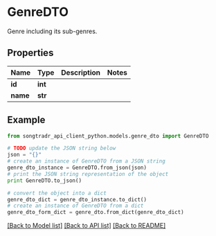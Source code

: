 # GenreDTO

Genre including its sub-genres.

## Properties

Name | Type | Description | Notes
------------ | ------------- | ------------- | -------------
**id** | **int** |  | 
**name** | **str** |  | 

## Example

```python
from songtradr_api_client_python.models.genre_dto import GenreDTO

# TODO update the JSON string below
json = "{}"
# create an instance of GenreDTO from a JSON string
genre_dto_instance = GenreDTO.from_json(json)
# print the JSON string representation of the object
print GenreDTO.to_json()

# convert the object into a dict
genre_dto_dict = genre_dto_instance.to_dict()
# create an instance of GenreDTO from a dict
genre_dto_form_dict = genre_dto.from_dict(genre_dto_dict)
```
[[Back to Model list]](../README.md#documentation-for-models) [[Back to API list]](../README.md#documentation-for-api-endpoints) [[Back to README]](../README.md)


